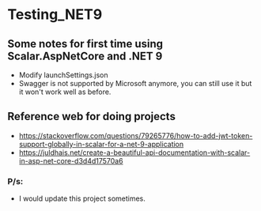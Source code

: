 # Testing_NET9

## Some notes for first time using Scalar.AspNetCore and .NET 9

- Modify launchSettings.json
- Swagger is not supported by Microsoft anymore, you can still use it but it won't work well as before.

## Reference web for doing projects

- https://stackoverflow.com/questions/79265776/how-to-add-jwt-token-support-globally-in-scalar-for-a-net-9-application
- https://juldhais.net/create-a-beautiful-api-documentation-with-scalar-in-asp-net-core-d3d4d17570a6


### P/s:
- I would update this project sometimes.
